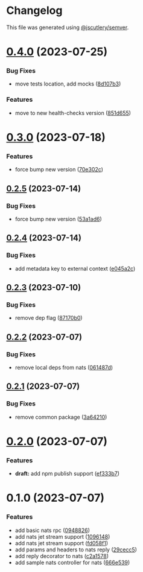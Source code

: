 # Changelog

This file was generated using [@jscutlery/semver](https://github.com/jscutlery/semver).

# [0.4.0](https://github.com/temarusanov/nx/compare/nats-0.3.0...nats-0.4.0) (2023-07-25)


### Bug Fixes

* move tests location, add mocks ([8d107b3](https://github.com/temarusanov/nx/commit/8d107b3f0de140fba91635fb3d0a626e15f6e452))


### Features

* move to new health-checks version ([851d655](https://github.com/temarusanov/nx/commit/851d655a8676a5e708f849d08338394a14f60263))



# [0.3.0](https://github.com/temarusanov/nx/compare/nats-0.2.5...nats-0.3.0) (2023-07-18)


### Features

* force bump new version ([70e302c](https://github.com/temarusanov/nx/commit/70e302c6e7b2fbcd4aea80ef83959757584789dc))



## [0.2.5](https://github.com/temarusanov/nx/compare/nats-0.2.4...nats-0.2.5) (2023-07-14)


### Bug Fixes

* force bump new version ([53a1ad6](https://github.com/temarusanov/nx/commit/53a1ad659375ee72f5edc8a40b9502c2ca9a3076))



## [0.2.4](https://github.com/temarusanov/nx/compare/nats-0.2.3...nats-0.2.4) (2023-07-14)


### Bug Fixes

* add metadata key to external context ([e045a2c](https://github.com/temarusanov/nx/commit/e045a2ca192428c0b2be9526f3f03642f345afa5))



## [0.2.3](https://github.com/temarusanov/nx/compare/nats-0.2.2...nats-0.2.3) (2023-07-10)


### Bug Fixes

* remove dep flag ([87170b0](https://github.com/temarusanov/nx/commit/87170b016ee8df35f811bc06c9eabd99c6544781))



## [0.2.2](https://github.com/temarusanov/nx/compare/nats-0.2.1...nats-0.2.2) (2023-07-07)


### Bug Fixes

* remove local deps from nats ([061487d](https://github.com/temarusanov/nx/commit/061487d3a6b9f05ba484623f724fdb11db6ec636))



## [0.2.1](https://github.com/temarusanov/nx/compare/nats-0.2.0...nats-0.2.1) (2023-07-07)

### Bug Fixes

- remove common package ([3a64210](https://github.com/temarusanov/nx/commit/3a6421001f1b673778b76c110e0af39520c1cc52))

# [0.2.0](https://github.com/temarusanov/nx/compare/nats-0.1.0...nats-0.2.0) (2023-07-07)

### Features

- **draft:** add npm publish support ([ef333b7](https://github.com/temarusanov/nx/commit/ef333b7567c3df1f99393205cccd75443f28f065))

# 0.1.0 (2023-07-07)

### Features

- add basic nats rpc ([0948826](https://github.com/temarusanov/nx/commit/09488264b6dd6f4ff0c4f4bbeaeff18eb7b9b2e0))
- add nats jet stream support ([1096148](https://github.com/temarusanov/nx/commit/1096148962a3316c9757748496984d1e33746f85))
- add nats jet stream support ([fd058f1](https://github.com/temarusanov/nx/commit/fd058f1825efc3b28a1907ba1e3cf7d81e177c58))
- add params and headers to nats reply ([29cecc5](https://github.com/temarusanov/nx/commit/29cecc54bc4302b3d0e123361cbe441ccc3199b3))
- add reply decorator to nats ([c2a1578](https://github.com/temarusanov/nx/commit/c2a1578c508f42b3941de0a5436d74a929233e3f))
- add sample nats controller for nats ([666e539](https://github.com/temarusanov/nx/commit/666e539c210b4ed63c6ff61378a835c10910d2d8))

